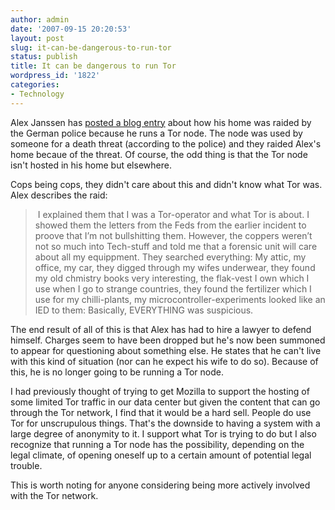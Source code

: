 ```yaml
---
author: admin
date: '2007-09-15 20:20:53'
layout: post
slug: it-can-be-dangerous-to-run-tor
status: publish
title: It can be dangerous to run Tor
wordpress_id: '1822'
categories:
- Technology
---
```

Alex Janssen has <a href="http://itnomad.wordpress.com/2007/09/16/tor-madness-reloaded/">posted a blog entry</a> about how his home was raided by the German police because he runs a Tor node. The node was used by someone for a death threat (according to the police) and they raided Alex's home becaue of the threat. Of course, the odd thing is that the Tor node isn't hosted in his home but elsewhere.

Cops being cops, they didn't care about this and didn't know what Tor was. Alex describes the raid:
<blockquote> I explained them that I was a Tor-operator and what Tor is about. I showed them the letters from the Feds from the earlier incident to proove that I’m not bullshitting them. However, the coppers weren’t not so much into Tech-stuff and told me that a forensic unit will care about all my equippment. They searched everything: My attic, my office, my car, they digged through my wifes underwear, they found my old chmistry books very interesting, the flak-vest I own which I use when I go to strange countries, they found the fertilizer which I use for my chilli-plants, my microcontroller-experiments looked like an IED to them: Basically, EVERYTHING was suspicious.</blockquote>
The end result of all of this is that Alex has had to hire a lawyer to defend himself. Charges seem to have been dropped but he's now been summoned to appear for questioning about something else. He states that he can't live with this kind of situation (nor can he expect his wife to do so). Because of this, he is no longer going to be running a Tor node.

I had previously thought of trying to get Mozilla to support the hosting of some limited Tor traffic in our data center but given the content that can go through the Tor network, I find that it would be a hard sell. People do use Tor for unscrupulous things. That's the downside to having a system with a large degree of anonymity to it. I support what Tor is trying to do but I also recognize that running a Tor node has the possibility, depending on the legal climate, of opening oneself up to a certain amount of potential legal trouble.

This is worth noting for anyone considering being more actively involved with the Tor network.
